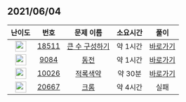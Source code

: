 ## 2021/06/04
| 난이도 | 번호 | 문제 이름 | 소요시간 | 풀이 
|:------:|:----:|:---------:|:------:|:------:|
| <img height="25px" width="25px" src="https://static.solved.ac/tier_small/6.svg"/> | [18511](https://www.acmicpc.net/problem/18511) | [큰 수 구성하기](https://www.acmicpc.net/problem/18511) | 약 1시간 | [바로가기](https://github.com/MinsangKong/DailyProblem/blob/main/06-04/1.py)| 
| <img height="25px" width="25px" src="https://static.solved.ac/tier_small/10.svg"/> | [9084](https://www.acmicpc.net/problem/9084) | [동전](https://www.acmicpc.net/problem/9084) | 약 1시간 | [바로가기](https://github.com/MinsangKong/DailyProblem/blob/main/06-04/2.py)| 
| <img height="25px" width="25px" src="https://static.solved.ac/tier_small/11.svg"/> | [10026](https://www.acmicpc.net/problem/10026) | [적록색약](https://www.acmicpc.net/problem/10026) | 약 30분 | [바로가기](https://github.com/MinsangKong/DailyProblem/blob/main/06-04/3-1.py)| 
| <img height="25px" width="25px" src="https://static.solved.ac/tier_small/14.svg"/> | [20667](https://www.acmicpc.net/problem/20667) | [크롬](https://www.acmicpc.net/problem/20667) | 약 4시간 | 실패 | 